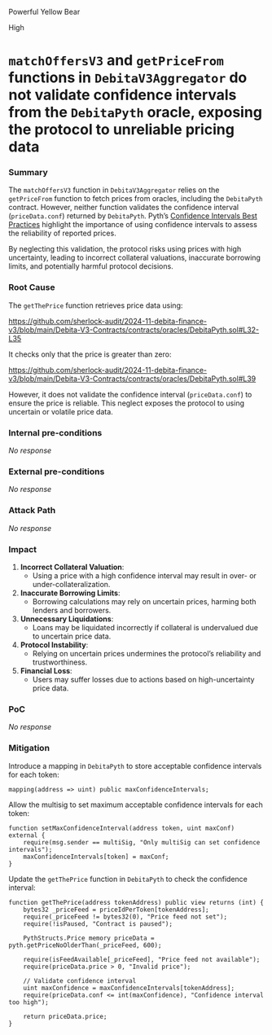 Powerful Yellow Bear

High

# `matchOffersV3` and `getPriceFrom` functions in `DebitaV3Aggregator` do not validate confidence intervals from the `DebitaPyth` oracle, exposing the protocol to unreliable pricing data

### Summary

The `matchOffersV3` function in `DebitaV3Aggregator` relies on the `getPriceFrom` function to fetch prices from oracles, including the `DebitaPyth` contract. However, neither function validates the confidence interval (`priceData.conf`) returned by `DebitaPyth`. Pyth’s [Confidence Intervals Best Practices](https://docs.pyth.network/price-feeds/best-practices#confidence-intervals) highlight the importance of using confidence intervals to assess the reliability of reported prices.

By neglecting this validation, the protocol risks using prices with high uncertainty, leading to incorrect collateral valuations, inaccurate borrowing limits, and potentially harmful protocol decisions.


### Root Cause


The `getThePrice` function retrieves price data using:

https://github.com/sherlock-audit/2024-11-debita-finance-v3/blob/main/Debita-V3-Contracts/contracts/oracles/DebitaPyth.sol#L32-L35

It checks only that the price is greater than zero:

https://github.com/sherlock-audit/2024-11-debita-finance-v3/blob/main/Debita-V3-Contracts/contracts/oracles/DebitaPyth.sol#L39

However, it does not validate the confidence interval (`priceData.conf`) to ensure the price is reliable. This neglect exposes the protocol to using uncertain or volatile price data.


### Internal pre-conditions

_No response_

### External pre-conditions

_No response_

### Attack Path

_No response_

### Impact

1. **Incorrect Collateral Valuation**:
   - Using a price with a high confidence interval may result in over- or under-collateralization.
2. **Inaccurate Borrowing Limits**:
   - Borrowing calculations may rely on uncertain prices, harming both lenders and borrowers.
3. **Unnecessary Liquidations**:
   - Loans may be liquidated incorrectly if collateral is undervalued due to uncertain price data.
4. **Protocol Instability**:
   - Relying on uncertain prices undermines the protocol’s reliability and trustworthiness.
5. **Financial Loss**:
   - Users may suffer losses due to actions based on high-uncertainty price data.


### PoC

_No response_

### Mitigation

Introduce a mapping in `DebitaPyth` to store acceptable confidence intervals for each token:  
```solidity
mapping(address => uint) public maxConfidenceIntervals;
```

Allow the multisig to set maximum acceptable confidence intervals for each token:  
```solidity
function setMaxConfidenceInterval(address token, uint maxConf) external {
    require(msg.sender == multiSig, "Only multiSig can set confidence intervals");
    maxConfidenceIntervals[token] = maxConf;
}
```

Update the `getThePrice` function in `DebitaPyth` to check the confidence interval:  
```solidity
function getThePrice(address tokenAddress) public view returns (int) {
    bytes32 _priceFeed = priceIdPerToken[tokenAddress];
    require(_priceFeed != bytes32(0), "Price feed not set");
    require(!isPaused, "Contract is paused");

    PythStructs.Price memory priceData = pyth.getPriceNoOlderThan(_priceFeed, 600);

    require(isFeedAvailable[_priceFeed], "Price feed not available");
    require(priceData.price > 0, "Invalid price");

    // Validate confidence interval
    uint maxConfidence = maxConfidenceIntervals[tokenAddress];
    require(priceData.conf <= int(maxConfidence), "Confidence interval too high");

    return priceData.price;
}
```
